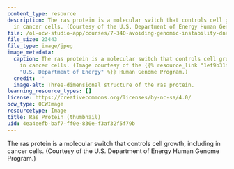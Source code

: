 ```yaml
---
content_type: resource
description: The ras protein is a molecular switch that controls cell growth, including
  in cancer cells. (Courtesy of the U.S. Department of Energy Human Genome Program.)
file: /ol-ocw-studio-app/courses/7-340-avoiding-genomic-instability-dna-replication-the-cell-cycle-and-cancer-fall-2006/4ea4eefbbaf7ff0e830ef3af32f5f79b_7-340f06-th.jpg
file_size: 23443
file_type: image/jpeg
image_metadata:
  caption: The ras protein is a molecular switch that controls cell growth, including
    in cancer cells. (Image courtesy of the {{% resource_link "1ef9b31f-d5ef-46d1-8ca6-23e453fa81b1"
    "U.S. Department of Energy" %}} Human Genome Program.)
  credit: ''
  image-alt: Three-dimensional structure of the ras protein.
learning_resource_types: []
license: https://creativecommons.org/licenses/by-nc-sa/4.0/
ocw_type: OCWImage
resourcetype: Image
title: Ras Protein (thumbnail)
uid: 4ea4eefb-baf7-ff0e-830e-f3af32f5f79b
---
```

The ras protein is a molecular switch that controls cell growth, including in cancer cells. (Courtesy of the U.S. Department of Energy Human Genome Program.)